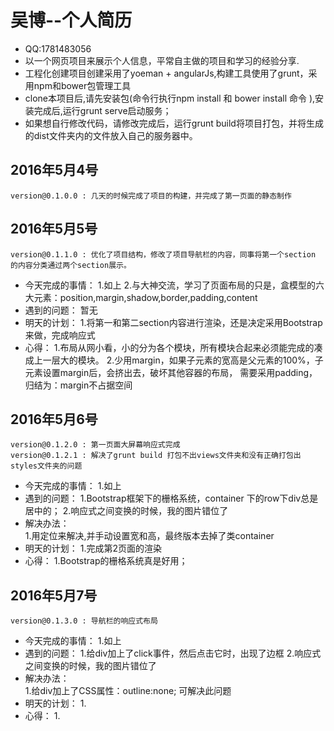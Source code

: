 # 吴博--个人简历
* QQ:1781483056
* 以一个网页项目来展示个人信息，平常自主做的项目和学习的经验分享.
* 工程化创建项目创建采用了yoeman + angularJs,构建工具使用了grunt，采用npm和bower包管理工具
* clone本项目后,请先安装包(命令行执行npm install 和 bower install 命令 ),安装完成后,运行grunt serve启动服务；
* 如果想自行修改代码，请修改完成后，运行grunt build将项目打包，并将生成的dist文件夹内的文件放入自己的服务器中。

## 2016年5月4号
    version@0.1.0.0 : 几天的时候完成了项目的构建，并完成了第一页面的静态制作

## 2016年5月5号
    version@0.1.1.0 : 优化了项目结构，修改了项目导航栏的内容，同事将第一个section 的内容分类通过两个section展示。
*   今天完成的事情：
        1.如上
        2.与大神交流，学习了页面布局的只是，盒模型的六大元素：position,margin,shadow,border,padding,content
*   遇到的问题：
        暂无
*   明天的计划：
        1.将第一和第二section内容进行渲染，还是决定采用Bootstrap来做，完成响应式
*   心得：
        1.布局从网小看，小的分为各个模块，所有模块合起来必须能完成的凑成上一层大的模块。
        2.少用margin，如果子元素的宽高是父元素的100%，子元素设置margin后，会挤出去，破坏其他容器的布局，
            需要采用padding，归结为：margin不占据空间

## 2016年5月6号
    version@0.1.2.0 : 第一页面大屏幕响应式完成
    version@0.1.2.1 : 解决了grunt build 打包不出views文件夹和没有正确打包出styles文件夹的问题
*   今天完成的事情：
        1.如上
*   遇到的问题：
        1.Bootstrap框架下的栅格系统，container 下的row下div总是居中的；
        2.响应式之间变换的时候，我的图片错位了
*   解决办法：          
        1.用定位来解决,并手动设置宽和高，最终版本去掉了类container
*   明天的计划：
        1.完成第2页面的渲染
*   心得：
        1.Bootstrap的栅格系统真是好用；

## 2016年5月7号
    version@0.1.3.0 : 导航栏的响应式布局
*   今天完成的事情：
        1.如上
*   遇到的问题：
        1.给div加上了click事件，然后点击它时，出现了边框
        2.响应式之间变换的时候，我的图片错位了
*   解决办法：          
        1.给div加上了CSS属性：outline:none; 可解决此问题
*   明天的计划：
        1.
*   心得：
        1.
